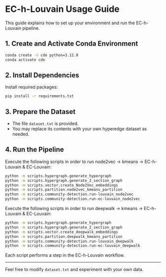 # EC-h-Louvain Usage Guide

This guide explains how to set up your environment and run the EC-h-Louvain pipeline.

## 1. Create and Activate Conda Environment

```bash
conda create -n cde python=3.12.9
conda activate cde
```

## 2. Install Dependencies

Install required packages:

```bash
pip install -r requirements.txt
```

## 3. Prepare the Dataset

- The file `dataset.txt` is provided.
- You may replace its contents with your own hyperedge dataset as needed.

## 4. Run the Pipeline

Execute the following scripts in order to run node2vec -> kmeans -> EC-h-Louvain & EC-Louvain:

```bash
python -m scripts.hypergraph.generate_hypergraph
python -m scripts.hypergraph.generate_2_section_graph
python -m scripts.vector.create_Node2Vec_embeddings
python -m scripts.partition.node2vec_kmeans_partition
python -m scripts.community-detection.run-louvain_node2vec
python -m scripts.community-detection.run-ec-louvain_node2vec
```

Execute the following scripts in order to run deepwalk -> kmeans -> EC-h-Louvain & EC-Louvain:

```bash
python -m scripts.hypergraph.generate_hypergraph
python -m scripts.hypergraph.generate_2_section_graph
python -m scripts.vector.create_deepwalk_embeddings
python -m scripts.partition.deepwalk_kmeans_partition
python -m scripts.community-detection.run-louvain_deepwalk
python -m scripts.community-detection.run-ec-louvain_deepwalk

```

Each script performs a step in the EC-h-Louvain workflow.

---

Feel free to modify `dataset.txt` and experiment with your own data.
